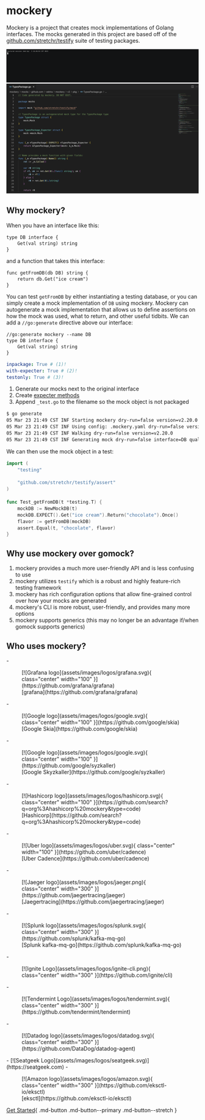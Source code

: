 mockery
========

Mockery is a project that creates mock implementations of Golang interfaces. The mocks generated in this project are based off of the [github.com/stretchr/testify](https://github.com/stretchr/testify) suite of testing packages.

![](assets/images/demo.gif)
![](assets/images/MockScreenshot.png)

Why mockery?
-------------

When you have an interface like this:

```golang title="db.go"
type DB interface {
	Get(val string) string
}
```

and a function that takes this interface:

```golang title="db_getter.go"
func getFromDB(db DB) string {
	return db.Get("ice cream")
}
```

You can test `getFromDB` by either instantiating a testing database, or you can simply create a mock implementation of `DB` using mockery. Mockery can autogenerate a mock implementation that allows us to define assertions on how the mock was used, what to return, and other useful tidbits. We can add a `//go:generate` directive above our interface:

```golang title="db.go"
//go:generate mockery --name DB
type DB interface {
	Get(val string) string
}
```

```yaml title=".mockery.yaml"
inpackage: True # (1)!
with-expecter: True # (2)!
testonly: True # (3)!
```

1. Generate our mocks next to the original interface
2. Create [expecter methods](features.md#expecter-structs)
3. Append `_test.go` to the filename so the mock object is not packaged 

```bash
$ go generate  
05 Mar 23 21:49 CST INF Starting mockery dry-run=false version=v2.20.0
05 Mar 23 21:49 CST INF Using config: .mockery.yaml dry-run=false version=v2.20.0
05 Mar 23 21:49 CST INF Walking dry-run=false version=v2.20.0
05 Mar 23 21:49 CST INF Generating mock dry-run=false interface=DB qualified-name=github.com/vektra/mockery/v2/pkg/fixtures/example_project version=v2.20.0
```

We can then use the mock object in a test:

```go title="db_getter_test.go"
import (
	"testing"

	"github.com/stretchr/testify/assert"
)

func Test_getFromDB(t *testing.T) {
	mockDB := NewMockDB(t)
	mockDB.EXPECT().Get("ice cream").Return("chocolate").Once()
	flavor := getFromDB(mockDB)
	assert.Equal(t, "chocolate", flavor)
}
```

Why use mockery over gomock?
-----------------------------

1. mockery provides a much more user-friendly API and is less confusing to use
2. mockery utilizes `testify` which is a robust and highly feature-rich testing framework
3. mockery has rich configuration options that allow fine-grained control over how your mocks are generated
4. mockery's CLI is more robust, user-friendly, and provides many more options
5. mockery supports generics (this may no longer be an advantage if/when gomock supports generics)

Who uses mockery?
------------------

<div class="grid cards" markdown>
- <figure markdown>
	[![Grafana logo](assets/images/logos/grafana.svg){ class="center" width="100" }](https://github.com/grafana/grafana)
	<figcaption>[grafana](https://github.com/grafana/grafana)</figcaption>
  </figure>
- <figure markdown>
	[![Google logo](assets/images/logos/google.svg){ class="center" width="100" }](https://github.com/google/skia)
	<figcaption>[Google Skia](https://github.com/google/skia)</figcaption>
  </figure>
- <figure markdown>
	[![Google logo](assets/images/logos/google.svg){ class="center" width="100" }](https://github.com/google/syzkaller)
	<figcaption>[Google Skyzkaller](https://github.com/google/syzkaller)</figcaption>
  </figure>
- <figure markdown>
	[![Hashicorp logo](assets/images/logos/hashicorp.svg){ class="center" width="100" }](https://github.com/search?q=org%3Ahashicorp%20mockery&type=code)
	<figcaption>[Hashicorp](https://github.com/search?q=org%3Ahashicorp%20mockery&type=code)</figcaption>
  </figure>
- <figure markdown>
	[![Uber logo](assets/images/logos/uber.svg){ class="center" width="100" }](https://github.com/uber/cadence)
	<figcaption>[Uber Cadence](https://github.com/uber/cadence)</figcaption>
  </figure>
- <figure markdown>
	[![Jaeger logo](assets/images/logos/jaeger.png){ class="center" width="300" }](https://github.com/jaegertracing/jaeger)
	<figcaption>[Jaegertracing](https://github.com/jaegertracing/jaeger)</figcaption>
  </figure>
- <figure markdown>
	[![Splunk logo](assets/images/logos/splunk.svg){ class="center" width="300" }](https://github.com/splunk/kafka-mq-go)
	<figcaption>[Splunk kafka-mq-go](https://github.com/splunk/kafka-mq-go)</figcaption>
  </figure>
- <figure markdown>
	[![Ignite Logo](assets/images/logos/ignite-cli.png){ class="center" width="300" }](https://github.com/ignite/cli)
  </figure>
- <figure markdown>
	[![Tendermint Logo](assets/images/logos/tendermint.svg){ class="center" width="300" }](https://github.com/tendermint/tendermint)
  </figure>
- <figure markdown>
	[![Datadog logo](assets/images/logos/datadog.svg){ class="center" width="300" }](https://github.com/DataDog/datadog-agent)
  </figure>
- [![Seatgeek Logo](assets/images/logos/seatgeek.svg)](https://seatgeek.com)
- <figure markdown>
    [![Amazon logo](assets/images/logos/amazon.svg){ class="center" width="300" }](https://github.com/eksctl-io/eksctl)
	<figcaption>[eksctl](https://github.com/eksctl-io/eksctl)</figcaption>
  </figure>
</div>



[Get Started](installation.md){ .md-button .md-button--primary .md-button--stretch }
